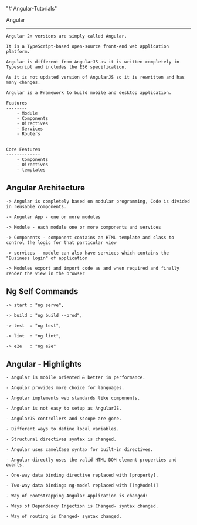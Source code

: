"# Angular-Tutorials" 


Angular
*******
	Angular 2+ versions are simply called Angular. 

	It is a TypeScript-based open-source front-end web application platform.

	Angular is different from AngularJS as it is written completely in Typescript and includes the ES6 specification. 

	As it is not updated version of AngularJS so it is rewritten and has many changes.

	Angular is a Framework to build mobile and desktop application.

	Features
	--------
		- Module
		- Components
		- Directives
		- Services
		- Routers


	Core Features
	-------------
		- Components
		- Directives
		- templates





Angular Architecture
--------------------

	-> Angular is completely based on modular programming, Code is divided in reusable components. 

	-> Angular App - one or more modules

	-> Module - each module one or more components and services

	-> Components - component contains an HTML template and class to control the logic for that particular view

	-> services - module can also have services which contains the "Business login" of application

	-> Modules export and import code as and when required and finally render the view in the browser



Ng Self Commands
----------------
	-> start : "ng serve",

	-> build : "ng build --prod",

	-> test  : "ng test",

	-> lint  : "ng lint",

	-> e2e   : "ng e2e"



Angular - Highlights
--------------------

	- Angular is mobile oriented & better in performance.

	- Angular provides more choice for languages.

	- Angular implements web standards like components.

	- Angular is not easy to setup as AngularJS.

	- AngularJS controllers and $scope are gone.

	- Different ways to define local variables.

	- Structural directives syntax is changed.

	- Angular uses camelCase syntax for built-in directives.

	- Angular directly uses the valid HTML DOM element properties and events.

	- One-way data binding directive replaced with [property].

	- Two-way data binding: ng-model replaced with [(ngModel)]

	- Way of Bootstrapping Angular Application is changed:

	- Ways of Dependency Injection is Changed- syntax changed.

	- Way of routing is Changed- syntax changed.

